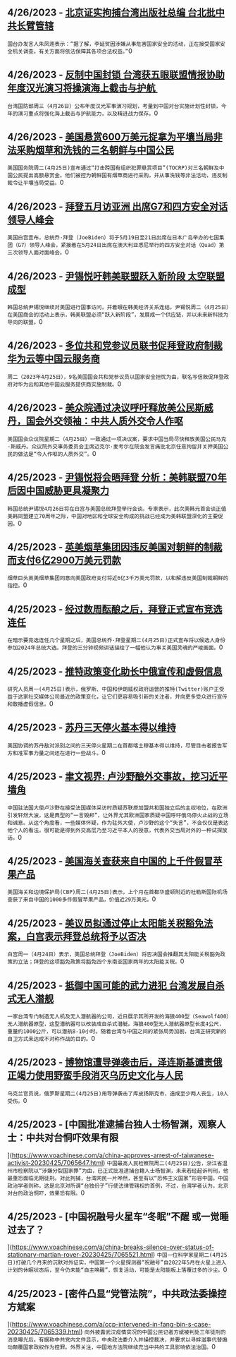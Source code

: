 
  ## 4/26/2023 - [北京证实拘捕台湾出版社总编 台北批中共长臂管辖](https://www.voachinese.com/a/beijing-confirms-detaining-taiwan-book-editor-20230426/7066642.html)
 ```国台办发言人朱凤莲表示：“据了解，李延贺因涉嫌从事危害国家安全的活动，正在接受国家安全机关调查。有关方面将依法保障其各项合法权益。”```0
  ## 4/26/2023 - [反制中国封锁 台湾获五眼联盟情报协助 年度汉光演习将操演海上截击与护航 ](https://www.voachinese.com/a/taiwan-announces-annual-military-exercises-20230426/7066615.html)
 ```台湾国防部周三（4月26日）公布年度汉光军事演习规划，考量到中国对台实施计划性封锁，今年的演习重点将强化海上截击与护航能力，以及精进战力保存。```0
  ## 4/26/2023 - [美国悬赏600万美元捉拿为平壤当局非法采购烟草和洗钱的三名朝鲜与中国公民](https://www.voachinese.com/a/us-seeks-to-arrest-chinese-and-north-koreans-for-sanction-violations-20230426/7066611.html)
 ```美国国务院周二(4月25日)宣布通过“打击跨国有组织犯罪悬赏项目”(TOCRP)对三名朝鲜及中国公民提出高额悬赏金。他们被控为朝鲜国有烟草商进行采购，并从事洗钱等非法活动，违反制裁令让平壤当局受益。```0
  ## 4/26/2023 - [拜登五月访亚洲 出席G7和四方安全对话领导人峰会](https://www.voachinese.com/a/biden-to-visit-asia-in-may-20230426/7066584.html)
 ```美国白宫宣布，总统乔·拜登（JoeBiden）将于5月19日至21日出席在日本广岛举办的七国集团（G7）领导人峰会，紧接着在5月24日出席在澳大利亚悉尼举行的四方安全对话（Quad）第三次领导人面对面峰会。```0
  ## 4/26/2023 - [尹锡悦吁韩美联盟跃入新阶段 太空联盟成型](https://www.voachinese.com/a/south-korea-president-us-alliance-new-phases-20230426/7066578.html)
 ```韩国总统尹锡悦继续对美国进行国事访问，并着眼在韩美经济关系连结。尹锡悦周二（4月25日）在美国商会的活动上表示，韩美联盟必须“跃入新阶段”，发展成一个供应链，并以未来新科技为导向的联盟。```0
  ## 4/26/2023 - [多位共和党参议员联书促拜登政府制裁华为云等中国云服务商](https://www.voachinese.com/a/us-senators-urge-biden-admin-to-sanction-chinese-cloud-providers-20230426/7066568.html)
 ```周二（2023年4月25日），9名美国国会共和党参议员以国家安全担忧为由，联名写信敦促拜登政府对华为云和其他中国云服务提供商实施制裁。```0
  ## 4/26/2023 - [美众院通过决议呼吁释放美公民斯威丹，国会外交领袖：中共人质外交令人作呕](https://www.voachinese.com/a/us-house-passes-resolution-swidan-20230425/7066475.html)
 ```美国国会众议院星期二（4月25日）一致通过一项决议案，要求中国当局尽快释放美国公民马克·斯威丹。众议院外交事务委员会主席迈克尔·麦考尔在院会发言痛批北京任意拘留并关押美国公民的做法是“令人作呕的人质外交”。```0
  ## 4/25/2023 - [尹锡悦将会晤拜登 分析：美韩联盟70年后因中国威胁更具凝聚力](https://www.voachinese.com/a/us-rok-summit-preview-20230425/7065949.html)
 ```韩国总统尹锡悦4月26日将在白宫与美国总统拜登举行会谈。专家表示，此次美韩元首会谈正值美韩同盟建立70周年之际，中国对地区和全球安全构成的挑战已经成为美韩联盟深化的主要促因。```0
  ## 4/25/2023 - [英美烟草集团因违反美国对朝鲜的制裁而支付6亿2900万美元罚款](https://www.voachinese.com/a/bat-fined-for-violating-us-sanctions-20230425/7066091.html)
 ```烟草巨头英美烟草集团同意向美国政府支付将近6亿3千万美元罚款，以和解违反美国制裁朝鲜的指控。```0
  ## 4/25/2023 - [经过数周酝酿之后，拜登正式宣布竞选连任](https://www.voachinese.com/a/after-weeks-of-hinting-biden-announces-reelection-bid-20230425/7066062.html)
 ```在暗示要竞选连任几个星期之后，美国总统乔·拜登星期二(4月25日)正式宣布将以候选人身份参加2024年总统大选。拜登的三分钟视频讲话描绘了一幅他认为事关美国灵魂的严峻画面。```0
  ## 4/25/2023 - [推特政策变化助长中俄宣传和虚假信息](https://www.voachinese.com/a/twitter-changes-stoke-russian-chinese-propaganda-surge-20230425/7066002.html)
 ```研究人员周一(4月25日)表示，俄罗斯、中国和伊朗威权政府运营的推特(Twitter)账户正受益于这家社交媒体公司最近的政策变化，让它们更容易吸引新的关注者，并向更多受众进行宣传和散播虚假信息。```0
  ## 4/25/2023 - [苏丹三天停火基本得以维持](https://www.voachinese.com/a/sudan-ceasefire-largely-holds-20230425/7065903.html)
 ```美国协调的苏丹敌对派别之间的三天停火星期二在首都喀土穆基本得以维持，尽管目击者报告军方和准军事力量之间还在进行一些战斗。```0
  ## 4/25/2023 - [聿文视界: 卢沙野酿外交事故，挖习近平墙角](https://www.voachinese.com/a/lu-shaye-diplomatic-accidents-20230425/7065994.html)
 ```中国驻法国大使卢沙野在接受法国媒体采访时质疑苏联原加盟共和国独立后的主权地位，在欧洲引发轩然大波，这是典型的“一言毁邦”，让外界尤其欧洲国家质疑中国呼吁俄乌停火止战的立场和诚意。从这个角度看，一些媒体怀疑，作为驻外大使，卢沙野的这个“失言”，不会仅仅是表达他个人的看法，很可能是得到外交高层乃至习近平本人的授意，代表外交当局对外的一种试探放话。```0
  ## 4/25/2023 - [美国海关查获来自中国的上千件假冒苹果产品](https://www.voachinese.com/a/us-cbp-officers-seize-nearly-290k-in-counterfeit-apple-airpods-and-apple-watches-from-china-at-dulles-airport-20230425/7065861.html)
 ```美国海关和边境保护局(CBP)周二(4月25日)表示，上个月在首都华盛顿附近的杜勒斯国际机场查获了来自中国的1000多件假冒苹果产品，价值近29万美元。```0
  ## 4/25/2023 - [美议员拟通过停止太阳能关税豁免法案，白宫表示拜登总统将予以否决](https://www.voachinese.com/a/biden-would-veto-legislation-to-block-solar-tariff-waivers-20230425/7065881.html)
 ```白宫周一（4月24日）表示，美国总统拜登（JoeBiden）将否决国会推翻其太阳能关税豁免政策的立法；拜登的这项豁免政策将豁免四个东南亚国家两年的太阳能关税。```0
  ## 4/25/2023 - [抵御中国可能的武力进犯  台湾发展自杀式无人潜舰](https://www.voachinese.com/a/taiwan-develops-unmanned-submarine-amid-tensions-with-china-20230426/7065828.html)
 ```一家台湾专门制造无人机及无人潜航器的公司，近日展示其所开发的海狼400型（Seawolf400）无人潜航器原型，这型潜航器可以改装成自杀式潜艇。海狼400型无人潜航器原型长度4公尺，重量约1000公斤，可以潜航8-10小时。随着台湾与中国之间的紧张局势加剧，台湾正研究新的自卫方式来达成不对称作战的目的。```0
  ## 4/25/2023 - [博物馆遭导弹袭击后，泽连斯基谴责俄正竭力使用野蛮手段消灭乌历史文化与人民](https://www.voachinese.com/a/ukraine-says-russian-missile-hit-kupiansk-museum-20230425/7065823.html)
 ```乌克兰官员说，俄罗斯星期二(4月25日)用导弹袭击了库皮扬斯克市，造成至少两人丧生，10人受伤。```0
  ## 4/25/2023 - [中国批准逮捕台独人士杨智渊，观察人士：中共对台恫吓效果有限



](https://www.voachinese.com/a/china-approves-arrest-of-taiwanese-activist-20230425/7065647.html)
 ```中国最高人民检察院周二(4月25日)公告，浙江省温州市检察院以“涉嫌分裂国家罪”为由，已正式批准逮捕台籍人士杨智渊，未来若经起诉判刑，他最重恐面临无期徒刑。对此拘捕，台湾网民一片哗然，甚至有以“恐怖主义国家”形容中国。中国政治学者则称，这是北京对所谓“台独份子”行使法律管辖权的首例，不过，台湾学者认为，北京对台的政治恫吓，效果恐有限。```0
  ## 4/25/2023 - [中国祝融号火星车“冬眠”不醒 或一觉睡过去了？

](https://www.voachinese.com/a/china-breaks-silence-over-status-of-stationary-martian-rover-20230425/7065521.html)
 ```中国一位科学家星期二(4月25日)打破几个月来的沉默对外证实，中国第一个火星探测器“祝融号”自2022年5月在火星上进入计划的休眠状态后，至今仍未能“自主唤醒”，恢复活动，可能是太阳能板上落覆过多的沙尘。```0
  ## 4/25/2023 - [密件凸显“党管法院”，中共政法委操控方斌案

](https://www.voachinese.com/a/ccp-intervened-in-fang-bin-s-case-20230425/7065339.html)
 ```向外披露武汉疫情实况的中国公民记者方斌被判处三年徒刑的消息曝光后。有据称中共党内文件显示，中央政法委介入并操控裁决，并要求以寻衅滋事代替煽动颠覆国家政权作为控罪。外界关注，中国地方法院继续充当中共的工具影响依法治国。```0